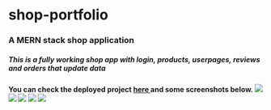 # shop-portfolio
<h3>A MERN stack shop application</h3>

<h5>This is a fully working shop app with login, products, userpages, reviews and orders that update data</h5>

<h4>You can check the deployed project <a href="https://shop-a-lot-portfolio.herokuapp.com">here </a>  and some screenshots below.

<img src="https://i.imgur.com/1mVnUcA.jpg">
<img src="https://i.imgur.com/XoPPgk3.png">
<img src="https://i.imgur.com/wdcgaKD.png">
<img src="https://i.imgur.com/h1QUFLQ.png">
<img src="https://i.imgur.com/oaAZKgy.png">
